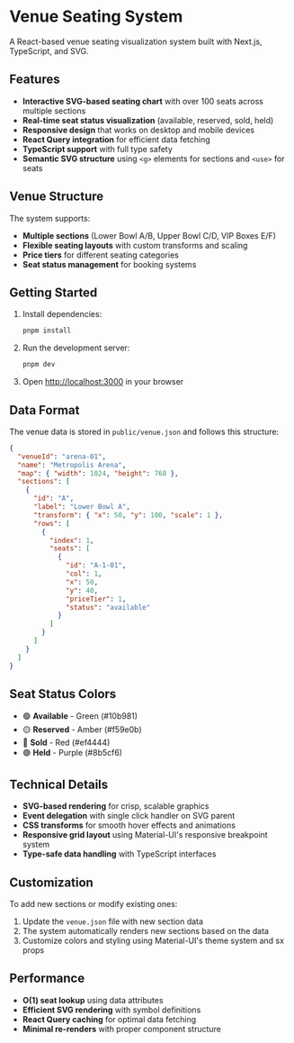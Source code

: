 # Venue Seating System

A React-based venue seating visualization system built with Next.js, TypeScript, and SVG.

## Features

- **Interactive SVG-based seating chart** with over 100 seats across multiple sections
- **Real-time seat status visualization** (available, reserved, sold, held)
- **Responsive design** that works on desktop and mobile devices
- **React Query integration** for efficient data fetching
- **TypeScript support** with full type safety
- **Semantic SVG structure** using `<g>` elements for sections and `<use>` for seats

## Venue Structure

The system supports:
- **Multiple sections** (Lower Bowl A/B, Upper Bowl C/D, VIP Boxes E/F)
- **Flexible seating layouts** with custom transforms and scaling
- **Price tiers** for different seating categories
- **Seat status management** for booking systems

## Getting Started

1. Install dependencies:
   ```bash
   pnpm install
   ```

2. Run the development server:
   ```bash
   pnpm dev
   ```

3. Open [http://localhost:3000](http://localhost:3000) in your browser

## Data Format

The venue data is stored in `public/venue.json` and follows this structure:

```json
{
  "venueId": "arena-01",
  "name": "Metropolis Arena",
  "map": { "width": 1024, "height": 768 },
  "sections": [
    {
      "id": "A",
      "label": "Lower Bowl A",
      "transform": { "x": 50, "y": 100, "scale": 1 },
      "rows": [
        {
          "index": 1,
          "seats": [
            {
              "id": "A-1-01",
              "col": 1,
              "x": 50,
              "y": 40,
              "priceTier": 1,
              "status": "available"
            }
          ]
        }
      ]
    }
  ]
}
```

## Seat Status Colors

- 🟢 **Available** - Green (#10b981)
- 🟡 **Reserved** - Amber (#f59e0b)
- 🔴 **Sold** - Red (#ef4444)
- 🟣 **Held** - Purple (#8b5cf6)

## Technical Details

- **SVG-based rendering** for crisp, scalable graphics
- **Event delegation** with single click handler on SVG parent
- **CSS transforms** for smooth hover effects and animations
- **Responsive grid layout** using Material-UI's responsive breakpoint system
- **Type-safe data handling** with TypeScript interfaces

## Customization

To add new sections or modify existing ones:
1. Update the `venue.json` file with new section data
2. The system automatically renders new sections based on the data
3. Customize colors and styling using Material-UI's theme system and sx props

## Performance

- **O(1) seat lookup** using data attributes
- **Efficient SVG rendering** with symbol definitions
- **React Query caching** for optimal data fetching
- **Minimal re-renders** with proper component structure
